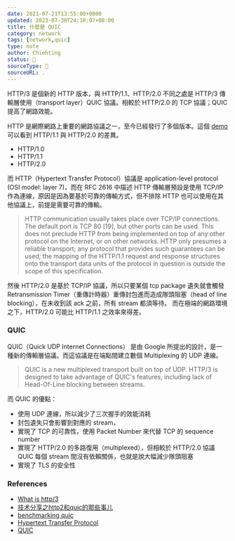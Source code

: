 ```yaml
---
date: 2021-07-21T13:55:00+0800
updated: 2023-07-30T24:18:07+08:00
title: 什麼是 QUIC
category: network
tags: [network,quic]
type: note
author: Chiehting
status: 🌲
sourceType: 📜️
sourceURL: .
---
```


HTTP/3 是個新的 HTTP 版本，與 HTTP/1.1、HTTP/2.0 不同之處是 HTTP/3 傳輸層使用（transport layer）QUIC 協議。相較於 HTTP/2.0 的 TCP 協議；QUIC 提高了網路效能。

<!--more-->

HTTP 是網際網路上重要的網路協議之一，至今已經發行了多個版本。這個 [demo](https://http2.akamai.com/demo) 可以看到 HTTP/1.1 與 HTTP/2.0 的差異。

* HTTP/1.0
* HTTP/1.1
* HTTP/2.0

而 HTTP（Hypertext Transfer Protocol）協議是 application-level protocol (OSI model: layer 7)，而在 RFC 2616 中描述 HTTP 傳輸層預設是使用 TCP/IP 作為連線，原因是因為要基於可靠的傳輸方式，但不排除 HTTP 也可以使用在其他協議上，前提是需要可靠的傳輸。

>HTTP communication usually takes place over TCP/IP connections. The
default port is TCP 80 [19], but other ports can be used. This does
not preclude HTTP from being implemented on top of any other protocol
on the Internet, or on other networks. HTTP only presumes a reliable
transport; any protocol that provides such guarantees can be used;
the mapping of the HTTP/1.1 request and response structures onto the
transport data units of the protocol in question is outside the scope
of this specification.

然後 HTTP/2.0 是基於 TCP/IP 協議，所以只要某個 tcp package 遺失就會觸發 Retransmission Timer（重傳計時器）重傳封包進而造成隊頭阻塞（head of line blocking），在未收到該 ack 之前，所有 stream 都須等待。
而在極端的網路環境之下，HTTP/2.0 可能比 HTTP/1.1 之效率來得差。

### QUIC

QUIC（Quick UDP Internet Connections） 是由 Google 所提出的設計，是一種新的傳輸層協議。而這協議是在端點間建立數個 Multiplexing 的 UDP 連線。

>QUIC is a new multiplexed transport built on top of UDP.  HTTP/3 is designed to take advantage of QUIC's features, including lack of Head-Of-Line blocking between streams.

而 QUIC 的優點：

* 使用 UDP 連線，所以減少了三次握手的效能消耗
* 封包遺失只會影響到對應的 stream，
* 實現了 TCP 的可靠性，使用 Packet Number 來代替 TCP 的 sequence number
* 實現了 HTTP/2.0 的多路復用（multiplexed），但相較於 HTTP/2.0 協議 QUIC 每個 stream 間沒有依賴關係，也就是說大幅減少隊頭阻塞
* 實現了 TLS 的安全性

### References

* [What is http/3](https://javascript.plainenglish.io/what-is-http-3-and-why-does-it-matter-cb7d7b4b600f)
* [技术分享之http2和quic的那些事儿](http://xiaorui.cc/archives/6117)
* [benchmarking quic](https://medium.com/@the.real.yushuf/benchmarking-quic-1fd043e944c7)
* [Hypertext Transfer Protocol](https://datatracker.ietf.org/doc/html/rfc2616)
* [QUIC](https://www.chromium.org/quic)
